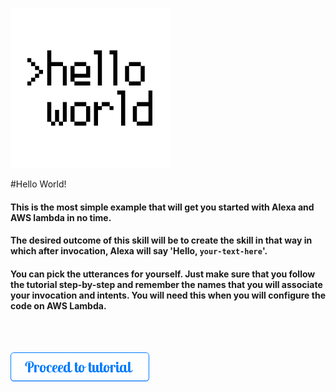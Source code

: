 ![helloworld](./resources/hello-world.png)

#Hello World!

#### This is the most simple example that will get you started with Alexa and AWS lambda in no time. 

#### The desired outcome of this skill will be to create the skill in that way in which after invocation, Alexa will say 'Hello, `your-text-here`'.

#### You can pick the utterances for yourself. Just make sure that you follow the tutorial step-by-step and remember the names that you will associate your invocation and intents. You will need this when you will configure the code on AWS Lambda.
<br />
<br />

[![proceed](../../resources/buttons/button-proceed.png)](./1-voice-user-interface.md)